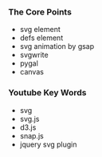 ### The Core Points
- svg element
- defs element
- svg animation by gsap
- svgwrite
- pygal
- canvas



### Youtube Key Words
- svg
- svg.js
- d3.js
- snap.js
- jquery svg plugin
